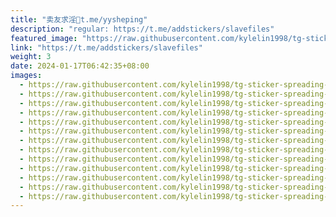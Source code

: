 ```yaml
---
title: "卖友求淫👙t.me/yysheping"
description: "regular: https://t.me/addstickers/slavefiles"
featured_image: "https://raw.githubusercontent.com/kylelin1998/tg-sticker-spreading-worldwide-images/main/img/51fe0844-67dd-471d-ab4b-7e9411f066c3.jpg"
link: "https://t.me/addstickers/slavefiles"
weight: 3
date: 2024-01-17T06:42:35+08:00
images:
  - https://raw.githubusercontent.com/kylelin1998/tg-sticker-spreading-worldwide-images/main/img/51fe0844-67dd-471d-ab4b-7e9411f066c3.jpg
  - https://raw.githubusercontent.com/kylelin1998/tg-sticker-spreading-worldwide-images/main/img/21537cd6-63fa-4030-b7d9-d9db85918a4e.jpg
  - https://raw.githubusercontent.com/kylelin1998/tg-sticker-spreading-worldwide-images/main/img/3cd0bb4f-a655-4ec7-bfcd-aac54d6bcd53.jpg
  - https://raw.githubusercontent.com/kylelin1998/tg-sticker-spreading-worldwide-images/main/img/9086be7c-0f90-4520-86eb-81e572d7b88a.jpg
  - https://raw.githubusercontent.com/kylelin1998/tg-sticker-spreading-worldwide-images/main/img/69e84b71-05a7-4be8-9ee6-8a10c553e4ba.jpg
  - https://raw.githubusercontent.com/kylelin1998/tg-sticker-spreading-worldwide-images/main/img/b5aa5533-ec09-4aff-8331-b06c95722aac.jpg
  - https://raw.githubusercontent.com/kylelin1998/tg-sticker-spreading-worldwide-images/main/img/fba62c61-5c6b-410e-9037-7d79b628f59a.jpg
  - https://raw.githubusercontent.com/kylelin1998/tg-sticker-spreading-worldwide-images/main/img/05bbc8a1-c694-43fc-a411-519f952fd14c.jpg
  - https://raw.githubusercontent.com/kylelin1998/tg-sticker-spreading-worldwide-images/main/img/4c0afce3-e625-463a-b68a-cda0cec6bc9c.jpg
  - https://raw.githubusercontent.com/kylelin1998/tg-sticker-spreading-worldwide-images/main/img/f04f5529-6d46-4d7f-9d4d-6cc16c91e043.jpg
  - https://raw.githubusercontent.com/kylelin1998/tg-sticker-spreading-worldwide-images/main/img/605ef7fa-639a-4793-ae9d-1dfddd75cf0d.jpg
  - https://raw.githubusercontent.com/kylelin1998/tg-sticker-spreading-worldwide-images/main/img/7249a1b4-9622-4b6a-b81b-0d0a2fc349b1.jpg
  - https://raw.githubusercontent.com/kylelin1998/tg-sticker-spreading-worldwide-images/main/img/211dafdb-202c-4a08-b0cd-62825ce012bc.jpg
---
```

